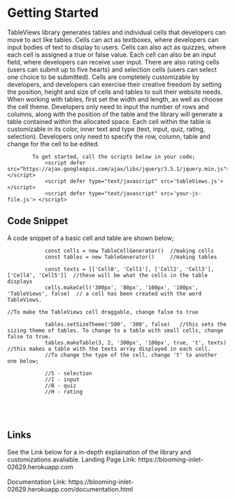 <h1>
Getting Started
</h1>
<p>
            TableViews library generates tables and individual cells that developers can move to act like tables.
            Cells can act as textboxes, where developers can input bodies of text to display to users.
            Cells can also act as quizzes, where each cell is assigned a true or false value. 
            Each cell can also be an input field, where developers can receive user input.
            There are also rating cells (users can submit up to five hearts) and selection cells (users can select one choice to be submitted). 
            Cells are completely customizable by developers, and developers can exercise their creative freedom by setting the position, 
            height and size of cells and tables to suit their website needs. 
            When working with tables, first set the width and length, as well as choose the cell theme.
            Developers only need to input the number of rows and columns, along with the position of the table and the library will generate a table 
            contained within the allocated space. 
            Each cell within the table is customizable in its color, inner text and type (text, input, quiz, rating, selection). 
            Developers only need to specify the row, column, table and change for the cell to be edited. 
           
            To get started, call the scripts below in your code;            
                <script defer src="https://ajax.googleapis.com/ajax/libs/jquery/3.5.1/jquery.min.js"></script>
                <script defer type="text/javascript" src='tableViews.js'> </script>
                <script defer type="text/javascript" src='your-js-file.js'> </script>
<h2>
Code Snippet
</h2>
<p>
            A code snippet of a basic cell and table are shown below;
</p>
            
                const cells = new TableCellGenerator()  //making cells
                const tables = new TableGenerator()     //making tables

                const texts = [['Cell0', 'Cell1'], ['Cell2', 'Cell3'], ['Cell4', 'Cell5']]  //these will be what the cells in the table displays
                cells.makeCell('300px', '80px', '100px', '100px', 'TableViews', false)  // a cell has been created with the word TableViews. 
                                                                                        //To make the TableViews cell draggable, change false to true
                
                tables.setSizeTheme('500', '300', false)   //this sets the sizing theme of tables. To change to a table with small cells, change false to true.
                tables.makeTable(3, 2, '300px', '100px', true, 't', texts)  //this makes a table with the texts array displayed in each cell. 
                //To change the type of the cell, change 't' to another one below;

                //S - selection
                //I - input
                //B - quiz
                //H - rating
<h2>
<br></br>
Links
</h2>
<p>
See the Link below for a in-depth explaination of the library and customizations avaliable.
Landing Page Link: https://blooming-inlet-02629.herokuapp.com
        <br></br>
Documentation Link: https://blooming-inlet-02629.herokuapp.com/documentation.html
            
</p>
            
